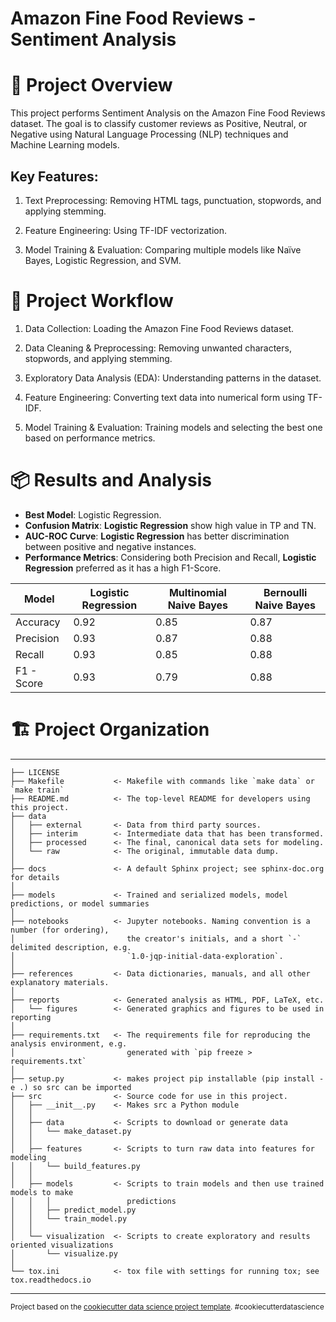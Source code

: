 # Amazon Fine Food Reviews - Sentiment Analysis

# 📌 Project Overview

This project performs Sentiment Analysis on the Amazon Fine Food Reviews dataset. The goal is to classify customer reviews as Positive, Neutral, or Negative using Natural Language Processing (NLP) techniques and Machine Learning models.

## Key Features:

1. Text Preprocessing: Removing HTML tags, punctuation, stopwords, and applying stemming.

2. Feature Engineering: Using TF-IDF vectorization.

3. Model Training & Evaluation: Comparing multiple models like Naïve Bayes, Logistic Regression, and SVM.


# 🔄 Project Workflow

1. Data Collection: Loading the Amazon Fine Food Reviews dataset.

2. Data Cleaning & Preprocessing: Removing unwanted characters, stopwords, and applying stemming.

3. Exploratory Data Analysis (EDA): Understanding patterns in the dataset.

4. Feature Engineering: Converting text data into numerical form using TF-IDF.

5. Model Training & Evaluation: Training models and selecting the best one based on performance metrics.


# 📦 Results and Analysis
- **Best Model**: Logistic Regression.
- **Confusion Matrix**: **Logistic Regression** show high value in TP and TN.
- **AUC-ROC Curve**: **Logistic Regression** has better discrimination between positive and negative instances.
- **Performance Metrics**: Considering both Precision and Recall, **Logistic Regression** preferred as it has a high F1-Score.

| Model       | Logistic Regression | Multinomial Naive Bayes | Bernoulli Naive Bayes | 
|-------------|---------------------|-------------------------|-----------------------|
| Accuracy    | 0.92                | 0.85                    | 0.87                  | 
| Precision   | 0.93                | 0.87                    | 0.88                  |
| Recall      | 0.93                | 0.85                    | 0.88                  |
| F1 - Score  | 0.93                | 0.79                    | 0.88                  |   

# 🏗️ Project Organization
------------

    ├── LICENSE
    ├── Makefile           <- Makefile with commands like `make data` or `make train`
    ├── README.md          <- The top-level README for developers using this project.
    ├── data
    │   ├── external       <- Data from third party sources.
    │   ├── interim        <- Intermediate data that has been transformed.
    │   ├── processed      <- The final, canonical data sets for modeling.
    │   └── raw            <- The original, immutable data dump.
    │
    ├── docs               <- A default Sphinx project; see sphinx-doc.org for details
    │
    ├── models             <- Trained and serialized models, model predictions, or model summaries
    │
    ├── notebooks          <- Jupyter notebooks. Naming convention is a number (for ordering),
    │                         the creator's initials, and a short `-` delimited description, e.g.
    │                         `1.0-jqp-initial-data-exploration`.
    │
    ├── references         <- Data dictionaries, manuals, and all other explanatory materials.
    │
    ├── reports            <- Generated analysis as HTML, PDF, LaTeX, etc.
    │   └── figures        <- Generated graphics and figures to be used in reporting
    │
    ├── requirements.txt   <- The requirements file for reproducing the analysis environment, e.g.
    │                         generated with `pip freeze > requirements.txt`
    │
    ├── setup.py           <- makes project pip installable (pip install -e .) so src can be imported
    ├── src                <- Source code for use in this project.
    │   ├── __init__.py    <- Makes src a Python module
    │   │
    │   ├── data           <- Scripts to download or generate data
    │   │   └── make_dataset.py
    │   │
    │   ├── features       <- Scripts to turn raw data into features for modeling
    │   │   └── build_features.py
    │   │
    │   ├── models         <- Scripts to train models and then use trained models to make
    │   │   │                 predictions
    │   │   ├── predict_model.py
    │   │   └── train_model.py
    │   │
    │   └── visualization  <- Scripts to create exploratory and results oriented visualizations
    │       └── visualize.py
    │
    └── tox.ini            <- tox file with settings for running tox; see tox.readthedocs.io


--------

<p><small>Project based on the <a target="_blank" href="https://drivendata.github.io/cookiecutter-data-science/">cookiecutter data science project template</a>. #cookiecutterdatascience</small></p>
